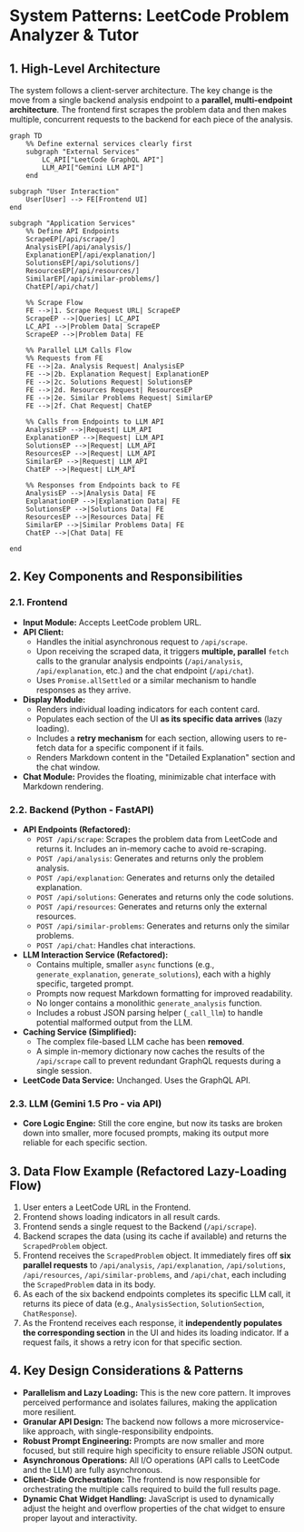 # System Patterns: LeetCode Problem Analyzer & Tutor

## 1. High-Level Architecture

The system follows a client-server architecture. The key change is the move from a single backend analysis endpoint to a **parallel, multi-endpoint architecture**. The frontend first scrapes the problem data and then makes multiple, concurrent requests to the backend for each piece of the analysis.

    graph TD
        %% Define external services clearly first
        subgraph "External Services"
            LC_API["LeetCode GraphQL API"]
            LLM_API["Gemini LLM API"]
        end

    subgraph "User Interaction"
        User[User] --> FE[Frontend UI]
    end

    subgraph "Application Services"
        %% Define API Endpoints
        ScrapeEP[/api/scrape/]
        AnalysisEP[/api/analysis/]
        ExplanationEP[/api/explanation/]
        SolutionsEP[/api/solutions/]
        ResourcesEP[/api/resources/]
        SimilarEP[/api/similar-problems/]
        ChatEP[/api/chat/]

        %% Scrape Flow
        FE -->|1. Scrape Request URL| ScrapeEP
        ScrapeEP -->|Queries| LC_API
        LC_API -->|Problem Data| ScrapeEP
        ScrapeEP -->|Problem Data| FE

        %% Parallel LLM Calls Flow
        %% Requests from FE
        FE -->|2a. Analysis Request| AnalysisEP
        FE -->|2b. Explanation Request| ExplanationEP
        FE -->|2c. Solutions Request| SolutionsEP
        FE -->|2d. Resources Request| ResourcesEP
        FE -->|2e. Similar Problems Request| SimilarEP
        FE -->|2f. Chat Request| ChatEP

        %% Calls from Endpoints to LLM API
        AnalysisEP -->|Request| LLM_API
        ExplanationEP -->|Request| LLM_API
        SolutionsEP -->|Request| LLM_API
        ResourcesEP -->|Request| LLM_API
        SimilarEP -->|Request| LLM_API
        ChatEP -->|Request| LLM_API

        %% Responses from Endpoints back to FE
        AnalysisEP -->|Analysis Data| FE
        ExplanationEP -->|Explanation Data| FE
        SolutionsEP -->|Solutions Data| FE
        ResourcesEP -->|Resources Data| FE
        SimilarEP -->|Similar Problems Data| FE
        ChatEP -->|Chat Data| FE

    end


## 2. Key Components and Responsibilities

### 2.1. Frontend

*   **Input Module:** Accepts LeetCode problem URL.
*   **API Client:**
    *   Handles the initial asynchronous request to `/api/scrape`.
    *   Upon receiving the scraped data, it triggers **multiple, parallel** `fetch` calls to the granular analysis endpoints (`/api/analysis`, `/api/explanation`, etc.) and the chat endpoint (`/api/chat`).
    *   Uses `Promise.allSettled` or a similar mechanism to handle responses as they arrive.
*   **Display Module:**
    *   Renders individual loading indicators for each content card.
    *   Populates each section of the UI **as its specific data arrives** (lazy loading).
    *   Includes a **retry mechanism** for each section, allowing users to re-fetch data for a specific component if it fails.
    *   Renders Markdown content in the "Detailed Explanation" section and the chat window.
*   **Chat Module:** Provides the floating, minimizable chat interface with Markdown rendering.

### 2.2. Backend (Python - FastAPI)

*   **API Endpoints (Refactored):**
    *   `POST /api/scrape`: Scrapes the problem data from LeetCode and returns it. Includes an in-memory cache to avoid re-scraping.
    *   `POST /api/analysis`: Generates and returns only the problem analysis.
    *   `POST /api/explanation`: Generates and returns only the detailed explanation.
    *   `POST /api/solutions`: Generates and returns only the code solutions.
    *   `POST /api/resources`: Generates and returns only the external resources.
    *   `POST /api/similar-problems`: Generates and returns only the similar problems.
    *   `POST /api/chat`: Handles chat interactions.
*   **LLM Interaction Service (Refactored):**
    *   Contains multiple, smaller `async` functions (e.g., `generate_explanation`, `generate_solutions`), each with a highly specific, targeted prompt.
    *   Prompts now request Markdown formatting for improved readability.
    *   No longer contains a monolithic `generate_analysis` function.
    *   Includes a robust JSON parsing helper (`_call_llm`) to handle potential malformed output from the LLM.
*   **Caching Service (Simplified):**
    *   The complex file-based LLM cache has been **removed**.
    *   A simple in-memory dictionary now caches the results of the `/api/scrape` call to prevent redundant GraphQL requests during a single session.
*   **LeetCode Data Service:** Unchanged. Uses the GraphQL API.

### 2.3. LLM (Gemini 1.5 Pro - via API)

*   **Core Logic Engine:** Still the core engine, but now its tasks are broken down into smaller, more focused prompts, making its output more reliable for each specific section.

## 3. Data Flow Example (Refactored Lazy-Loading Flow)

1.  User enters a LeetCode URL in the Frontend.
2.  Frontend shows loading indicators in all result cards.
3.  Frontend sends a single request to the Backend (`/api/scrape`).
4.  Backend scrapes the data (using its cache if available) and returns the `ScrapedProblem` object.
5.  Frontend receives the `ScrapedProblem` object. It immediately fires off **six parallel requests** to `/api/analysis`, `/api/explanation`, `/api/solutions`, `/api/resources`, `/api/similar-problems`, and `/api/chat`, each including the `ScrapedProblem` data in its body.
6.  As each of the six backend endpoints completes its specific LLM call, it returns its piece of data (e.g., `AnalysisSection`, `SolutionSection`, `ChatResponse`).
7.  As the Frontend receives each response, it **independently populates the corresponding section** in the UI and hides its loading indicator. If a request fails, it shows a retry icon for that specific section.

## 4. Key Design Considerations & Patterns

*   **Parallelism and Lazy Loading:** This is the new core pattern. It improves perceived performance and isolates failures, making the application more resilient.
*   **Granular API Design:** The backend now follows a more microservice-like approach, with single-responsibility endpoints.
*   **Robust Prompt Engineering:** Prompts are now smaller and more focused, but still require high specificity to ensure reliable JSON output.
*   **Asynchronous Operations:** All I/O operations (API calls to LeetCode and the LLM) are fully asynchronous.
*   **Client-Side Orchestration:** The frontend is now responsible for orchestrating the multiple calls required to build the full results page.
*   **Dynamic Chat Widget Handling:** JavaScript is used to dynamically adjust the height and overflow properties of the chat widget to ensure proper layout and interactivity.
